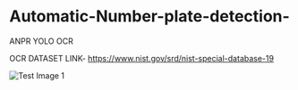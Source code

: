 # Automatic-Number-plate-detection-
ANPR  YOLO OCR

OCR DATASET LINK- https://www.nist.gov/srd/nist-special-database-19



![Test Image 1](https://github.com/mukul1em/Automatic-Number-plate-detection-/blob/master/Capture.PNG)
